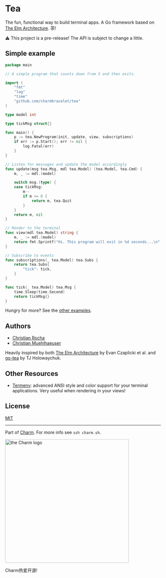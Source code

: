 # Tea

The fun, functional way to build terminal apps. A Go framework based on
[The Elm Architecture][elm]. 茶!

⚠️  This project is a pre-release! The API is subject to change a little.

## Simple example

```go
package main

// A simple program that counts down from 5 and then exits.

import (
	"fmt"
	"log"
	"time"
	"github.com/charmbracelet/tea"
)

type model int

type tickMsg struct{}

func main() {
	p := tea.NewProgram(init, update, view, subscriptions)
	if err := p.Start(); err != nil {
		log.Fatal(err)
	}
}

// Listen for messages and update the model accordingly
func update(msg tea.Msg, mdl tea.Model) (tea.Model, tea.Cmd) {
	m, _ := mdl.(model)

	switch msg.(type) {
	case tickMsg:
        m--
		if m <= 0 {
			return m, tea.Quit
		}
	}
	return m, nil
}

// Render to the terminal
func view(mdl tea.Model) string {
	m, _ := mdl.(model)
	return fmt.Sprintf("Hi. This program will exit in %d seconds...\n", m)
}

// Subscribe to events
func subscriptions(_ tea.Model) tea.Subs {
    return tea.Subs{
        "tick": tick,
    }
}

func tick(_ tea.Model) tea.Msg {
	time.Sleep(time.Second)
	return tickMsg{}
}
```

Hungry for more? See the [other examples][examples].

[examples]: https://github.com/charmbracelet/tea/tree/master/examples


## Authors

* [Christian Rocha](https://github.com/meowgorithm)
* [Christian Muehlhaeuser](https://github.com/muesli)

Heavily inspired by both [The Elm Architecture][elm] by Evan Czaplicki et al.
and [go-tea][gotea] by TJ Holowaychuk.

[elm]: https://guide.elm-lang.org/architecture/
[gotea]: https://github.com/tj/go-tea

## Other Resources

* [Termenv](https://github.com/muesli/termenv): advanced ANSI style and color
  support for your terminal applications. Very useful when rendering in your
  views!

## License

[MIT](https://github.com/charmbracelet/tea/raw/master/LICENSE)

***

Part of [Charm](https://charm.sh). For more info see `ssh charm.sh`.

<img alt="the Charm logo" src="https://stuff.charm.sh/charm-logotype.png" width="400px">

Charm热爱开源!
